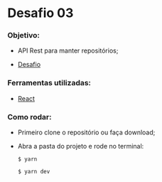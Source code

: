# Desafio 03

### Objetivo:

- API Rest para manter repositórios;

- [Desafio](https://github.com/Rocketseat/bootcamp-gostack-desafios/tree/master/desafio-conceitos-nodejs)

### Ferramentas utilizadas:

- [React](https://reactjs.org/)

### Como rodar:

- Primeiro clone o repositório ou faça download;
- Abra a pasta do projeto e rode no terminal:

  `$ yarn`

  `$ yarn dev`
